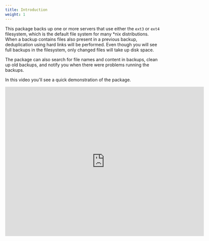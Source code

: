 ```yaml
---
title: Introduction
weight: 1
---
```


This package backs up one or more servers that use either the `ext3` or `ext4` filesystem, which is the default file system for many *nix distributions. When a backup contains files also present in a previous backup, deduplication using hard links will be performed. Even though you will see full backups in the filesystem, only changed files will take up disk space.

The package can also search for file names and content in backups, clean up old backups, and notify you when there were problems running the backups.

In this video you'll see a quick demonstration of the package.

<iframe src="https://player.vimeo.com/video/470787843" width="640" height="480" frameborder="0" allow="autoplay; fullscreen" allowfullscreen></iframe>
